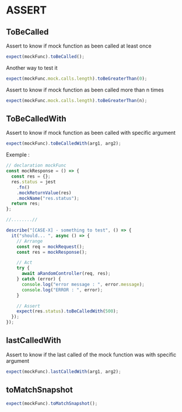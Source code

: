 # ASSERT

## ToBeCalled

Assert to know if mock function as been called at least once

```javascript
expect(mockFunc).toBeCalled();
```

Another way to test it

```javascript
expect(mockFunc.mock.calls.length).toBeGreaterThan(0);
```

Assert to know if mock function as been called more than n times

```javascript
expect(mockFunc.mock.calls.length).toBeGreaterThan(n);
```

## ToBeCalledWith

Assert to know if mock function as been called with specific argument

```javascript
expect(mockFunc).toBeCalledWith(arg1, arg2);
```

Exemple :

```javascript
// declaration mockFunc
const mockResponse = () => {
  const res = {};
  res.status = jest
    .fn()
    .mockReturnValue(res)
    .mockName("res.status");
  return res;
};

//........//

describe("[CASE-X] - something to test", () => {
  it("should... ", async () => {
    // Arrange
    const req = mockRequest();
    const res = mockResponse();

    // Act
    try {
      await aRandomController(req, res);
    } catch (error) {
      console.log("error message : ", error.message);
      console.log("ERROR : ", error);
    }

    // Assert
    expect(res.status).toBeCalledWith(500);
  });
});
```

## lastCalledWith

Assert to know if the last called of the mock function was with specific argument

```javascript
expect(mockFunc).lastCalledWith(arg1, arg2);
```

## toMatchSnapshot

```javascript
expect(mockFunc).toMatchSnapshot();
```
